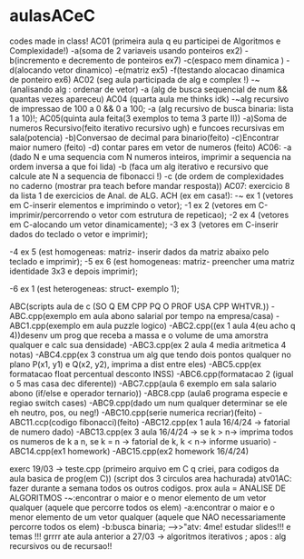 # aulasACeC
codes made in class!
AC01 (primeira aula q eu participei de Algoritmos e Complexidade!)
 -a(soma de 2 variaveis usando ponteiros ex2)
 -b(incremento e decremento de ponteiros ex7)
 -c(espaco mem dinamica )
 -d(alocando vetor dinamico)
 -e(matriz ex5)
 -f(testando alocacao dinamica de ponteiro ex6)
AC02 (seg aula participada de alg e complex !)
 -~ (analisando alg : ordenar de vetor)
 -a (alg de busca sequencial de num && quantas vezes apareceu)
AC04 (quarta aula me thinks idk)
 -~alg recursivo de impressao de 100 a 0 && 0 a 100;
 -a (alg recursivo de busca binaria: lista 1 a 10)!;
AC05(quinta aula feita(3 exemplos to tema 3 parte II))
-a)Soma de numeros Recursivo(feito iterativo recursivo ugh) e  funcoes recursivas em sala(potencia)
-b)Conversao de decimal para binario(feito)
-c)Encontrar maior numero (feito)
-d) contar pares em vetor de numeros (feito)
AC06:
 -a (dado N e uma sequencia com N numeros inteiros, imprimir a sequencia na ordem inversa a que foi lida)
  -b (faca um alg iterativo e recursivo que calcule ate N a sequencia de fibonacci !)
    -c (de ordem de complexidades no caderno (mostrar pra teach before mandar resposta))
AC07: exercicio 8 da lista 1 de exercicios de Anal. de ALG.
ACH (ex em casa!):
 -~ ex 1 (vetores em C-inserir elementos e imprimindo o vetor);
 -1 ex 2 (vetores em C-imprimir/percorrendo o vetor com estrutura de repeticao);
 -2 ex 4 (vetores em C-alocando um vetor dinamicamente);
 -3 ex 3 (vetores em C-inserir dados do teclado o vetor e imprimir);

 -4 ex 5 (est homogeneas: matriz- inserir dados da matriz abaixo pelo teclado e imprimir);
 -5 ex 6 (est homogeneas: matriz- preencher uma matriz identidade 3x3 e depois imprimir);

 -6 ex 1 (est heterogeneas: struct- exemplo 1);

ABC(scripts aula de c (SO Q EM CPP PQ O PROF USA CPP WHTVR.))
  -ABC.cpp(exemplo em aula abono salarial por tempo na empresa/casa)
  -ABC1.cpp(exemplo em aula puzzle logico)
  -ABC2.cpp((ex 1 aula 4(eu acho q 4))desenv um prog que receba a massa e o volume de uma amorstra qualquer e calc sua densidade)
  -ABC3.cpp(ex 2 aula 4 media aritmetica 4 notas)
  -ABC4.cpp(ex 3 construa um alg que tendo dois pontos qualquer no plano P(x1, y1) e Q(x2, y2), imprima a dist entre eles)
  -ABC5.cpp(ex formatacao float percentual desconto INSS)
  -ABC6.cpp(formatacao 2 (igual o 5 mas casa dec diferente))
  -ABC7.cpp(aula 6 exemplo em sala salario abono (if/else  e operador ternario))
  -ABC8.cpp (aula6 programa especie e regiao switch cases)
  -ABC9.cpp(dado um num qualquer determinar se ele eh neutro, pos, ou neg!)
  -ABC10.cpp(serie numerica recriar)(feito)
  -ABC11.ccp(codigo fibonacci)(feito)
  -ABC12.cpp(ex 1 aula 16/4/24 -> fatorial de numero dado)
  -ABC13.cpp(ex 3 aula 16/4/24 -> se k > n-> imprima todos os numeros de k a n, se k = n -> fatorial de k, k < n-> informe usuario)
  -ABC14.cpp(ex1 homework)
  -ABC15.cpp(ex2 homework 16/4/24)

  exerc 19/03 -> 
teste.cpp (primeiro arquivo em C q criei, para codigos da aula basica de prog(em C)) (script dos 3 circulos area hachurada)
atv01AC: fazer durante a semana todos os outros codigos. prox aula = ANALISE DE ALGORITMOS
  -~:encontrar o maior e o menor elemento de um vetor qualquer (aquele que percorre todos os elem)
  -a:encontrar o maior e o menor elemento de um vetor qualquer (aquele que NAO necessariamente percorre todos os elem)
  -b:busca binaria;
  -->>"atv: 4me! estudar slides!!! e temas !!! grrrr
ate aula anterior a 27/03 -> algoritmos iterativos ; apos : alg recursivos ou de recursao!!